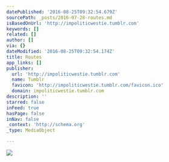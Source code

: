 ```yaml
---
datePublished: '2016-08-25T09:32:54.679Z'
sourcePath: _posts/2016-07-28-routes.md
isBasedOnUrl: 'http://impoliticwestie.tumblr.com'
keywords: []
related: []
author: []
via: {}
dateModified: '2016-08-25T09:32:54.174Z'
title: Routes
app_links: []
publisher:
  url: 'http://impoliticwestie.tumblr.com'
  name: Tumblr
  favicon: 'http://impoliticwestie.tumblr.com/favicon.ico'
  domain: impoliticwestie.tumblr.com
description: ''
starred: false
inFeed: true
hasPage: false
inNav: false
_context: 'http://schema.org'
_type: MediaObject

---
```

![](https://the-grid-user-content.s3-us-west-2.amazonaws.com/2f01ae8b-1d58-4ff8-a716-6e8671e4b433.jpg)